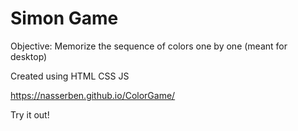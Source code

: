 <h1>Simon Game</h1>

Objective: Memorize the sequence of colors one by one (meant for desktop)

Created using HTML CSS JS

https://nasserben.github.io/ColorGame/

Try it out!




